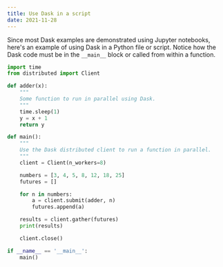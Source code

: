```yaml
---
title: Use Dask in a script
date: 2021-11-28
---
```


Since most Dask examples are demonstrated using Jupyter notebooks, here's an example of using Dask in a Python file or script. Notice how the Dask code must be in the `__main__` block or called from within a function.

```python
import time
from distributed import Client

def adder(x):
    """
    Some function to run in parallel using Dask.
    """
    time.sleep(1)
    y = x + 1
    return y

def main():
    """
    Use the Dask distributed client to run a function in parallel.
    """
    client = Client(n_workers=8)

    numbers = [3, 4, 5, 8, 12, 18, 25]
    futures = []

    for n in numbers:
        a = client.submit(adder, n)
        futures.append(a)

    results = client.gather(futures)
    print(results)

    client.close()

if __name__ == '__main__':
    main()
```
